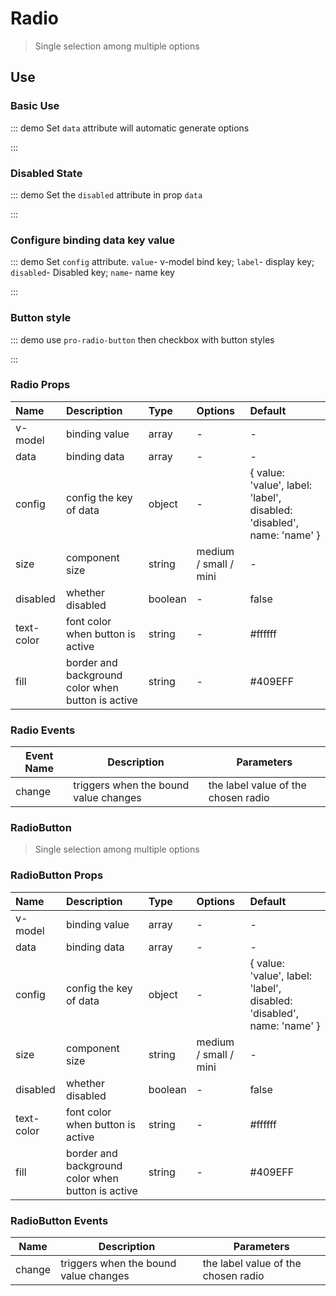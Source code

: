# Radio

> Single selection among multiple options

## Use

### Basic Use

::: demo Set `data` attribute will automatic generate options

<template>
  <pro-radio
    v-model="radio"
    :data="data"
  />
</template>

<script>
import { ref } from 'vue'

export default {
  setup() {
    const radio = ref('')
    const data = ref([
      { value: 'Go', label: 'go' },
      { value: 'JavaScript', label: 'javascript' },
      { value: 'Python', label: 'python' },
      { value: 'Dart', label: 'dart' },
      { value: 'V', label: 'v' },
    ])

    return {
      radio,
      data,
    }
  }
}
</script>

:::

### Disabled State

::: demo Set the `disabled` attribute in prop `data`

<template>
  <pro-radio
    v-model="radio1"
    :data="list"
  />
</template>

<script>
import { ref } from 'vue'

export default {
  setup() {
    const radio1 = ref('')
    const list = ref([
      { value: 'Go', label: 'go', disabled: true },
      { value: 'JavaScript', label: 'javascript' },
      { value: 'Python', label: 'python' },
      { value: 'Dart', label: 'dart' },
      { value: 'V', label: 'v' },
    ])

    return {
      radio1,
      list,
    }
  }
}
</script>

:::

### Configure binding data key value

::: demo Set `config` attribute. `value`- v-model bind key; `label`- display key; `disabled`- Disabled key; `name`- name key

<template>
  <pro-radio
    v-model="radio2"
    :data="data"
    :config="config"
  />
</template>

<script>
import { ref } from 'vue'

export default {
  setup() {
    const radio2 = ref('')
    const config = ref({ value: 'label', label: 'value' })
    const data = ref([
      { value: 'Go', label: 'go' },
      { value: 'JavaScript', label: 'javascript' },
      { value: 'Python', label: 'python' },
      { value: 'Dart', label: 'dart' },
      { value: 'V', label: 'v' },
    ])

    return {
      radio2,
      config,
      data,
    }
  }
}
</script>

:::

### Button style

::: demo use `pro-radio-button` then checkbox with button styles

<template>
  <pro-radio-button
    v-model="radiobutton"
    :data="data"
  />
</template>

<script>
import { ref } from 'vue'

export default {
  setup() {
    const radiobutton = ref('')
    const data = ref([
      { value: 'Go', label: 'go' },
      { value: 'JavaScript', label: 'javascript' },
      { value: 'Python', label: 'python' },
      { value: 'Dart', label: 'dart' },
      { value: 'V', label: 'v' },
    ])

    return {
      radiobutton,
      data,
    }
  }
}
</script>

:::

### Radio Props

| Name       | Description                                       | Type    | Options               | Default                                                                |
| :--------- | :------------------------------------------------ | :------ | :-------------------- | :--------------------------------------------------------------------- |
| v-model    | binding value                                     | array   | -                     | -                                                                      |
| data       | binding data                                      | array   | -                     | -                                                                      |
| config     | config the key of data                            | object  | -                     | { value: 'value', label: 'label', disabled: 'disabled', name: 'name' } |
| size       | component size                                    | string  | medium / small / mini | -                                                                      |
| disabled   | whether disabled                                  | boolean | -                     | false                                                                  |
| text-color | font color when button is active                  | string  | -                     | #ffffff                                                                |
| fill       | border and background color when button is active | string  | -                     | #409EFF                                                                |

### Radio Events

| Event Name | Description                           | Parameters                          |
| ---------- | ------------------------------------- | ----------------------------------- |
| change     | triggers when the bound value changes | the label value of the chosen radio |

### RadioButton

> Single selection among multiple options

### RadioButton Props

| Name       | Description                                       | Type    | Options               | Default                                                                |
| :--------- | :------------------------------------------------ | :------ | :-------------------- | :--------------------------------------------------------------------- |
| v-model    | binding value                                     | array   | -                     | -                                                                      |
| data       | binding data                                      | array   | -                     | -                                                                      |
| config     | config the key of data                            | object  | -                     | { value: 'value', label: 'label', disabled: 'disabled', name: 'name' } |
| size       | component size                                    | string  | medium / small / mini | -                                                                      |
| disabled   | whether disabled                                  | boolean | -                     | false                                                                  |
| text-color | font color when button is active                  | string  | -                     | #ffffff                                                                |
| fill       | border and background color when button is active | string  | -                     | #409EFF                                                                |

### RadioButton Events

| Name   | Description                           | Parameters                          |
| ------ | ------------------------------------- | ----------------------------------- |
| change | triggers when the bound value changes | the label value of the chosen radio |
